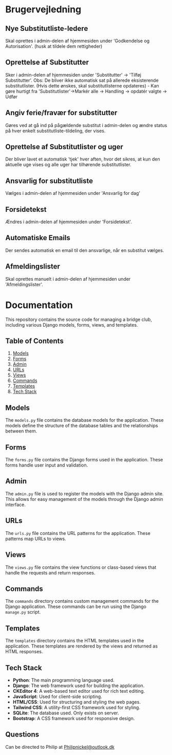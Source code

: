# Brugervejledning
## Nye Substitutliste-ledere
Skal oprettes i admin-delen af hjemmesiden under 'Godkendelse og Autorisation'. 
(husk at tildele dem rettigheder)

## Oprettelse af Substitutter
Sker i admin-delen af hjemmesiden under 'Substitutter' -> 'Tilføj Substitutter'.
Obs: De bliver ikke automatisk sat på allerede eksisterende substitutlister. (Hvis dette ønskes, skal substitutlisterne opdateres) - Kan gøre hurtigt fra 'Substitutlister'->Markér alle -> Handling -> opdatér valgte -> Udfør 

## Angiv ferie/fravær for substitutter
Gøres ved at gå ind på pågældende substitut i admin-delen og ændre status på hver enkelt substitutliste-tildeling, der vises. 

## Oprettelse af Substitutlister og uger
Der bliver lavet et automatisk 'tjek' hver aften, hvor det sikres, at kun den aktuelle uge vises og alle uger har tilhørende substitutlister.

## Ansvarlig for substitutliste
Vælges i admin-delen af hjemmesiden under 'Ansvarlig for dag' 

## Forsidetekst
Ændres i admin-delen af hjemmesiden under 'Forsidetekst'. 

## Automatiske Emails
Der sendes automatisk en email til den ansvarlige, når en substitut vælges. 

## Afmeldingslister 
Skal oprettes manuelt i admin-delen af hjemmesiden under 'Afmeldingslister'. 





# Documentation 

This repository contains the source code for managing a bridge club, including various Django models, forms, views, and templates.

## Table of Contents

1. [Models](#models)
2. [Forms](#forms)
3. [Admin](#admin)
4. [URLs](#urls)
5. [Views](#views)
6. [Commands](#commands)
7. [Templates](#templates)
8. [Tech Stack](#tech-stack)

## Models

The `models.py` file contains the database models for the application. These models define the structure of the database tables and the relationships between them.

## Forms

The `forms.py` file contains the Django forms used in the application. These forms handle user input and validation.

## Admin

The `admin.py` file is used to register the models with the Django admin site. This allows for easy management of the models through the Django admin interface.

## URLs

The `urls.py` file contains the URL patterns for the application. These patterns map URLs to views.

## Views

The `views.py` file contains the view functions or class-based views that handle the requests and return responses.

## Commands

The `commands` directory contains custom management commands for the Django application. These commands can be run using the Django `manage.py` script.

## Templates

The `templates` directory contains the HTML templates used in the application. These templates are rendered by the views and returned as HTML responses.

## Tech Stack

- **Python**: The main programming language used.
- **Django**: The web framework used for building the application.
- **CKEditor 4**: A web-based text editor used for rich text editing.
- **JavaScript**: Used for client-side scripting.
- **HTML/CSS**: Used for structuring and styling the web pages.
- **Tailwind CSS**: A utility-first CSS framework used for styling.
- **SQLite**: The database used. Only exists on server. 
- **Bootstrap**: A CSS framework used for responsive design.

## Questions 
Can be directed to Philip at Philipnickel@outlook.dk 
